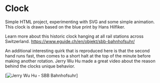 # Clock

Simple HTML project, experimenting with SVG and some simple animation. This clock is drawn based on the blue print by Hans Hilfiker.

Learn more about this historic clock hanging at all rail stations across Switzerland.
https://www.eguide.ch/en/objekt/sbb-bahnhofsuhr/

An additional interesting quirk that is reproduced here is that the second hand runs fast, then comes to a short halt at the top of the minute before making another rotation.
Jerry Wu Hu made a great video about the reason behind the clocks unique behavior.

[![Jerry Wu Hu - SBB Bahnhofsuhr](https://img.youtube.com/vi/8VAsD5zGJq4/0.jpg)]
